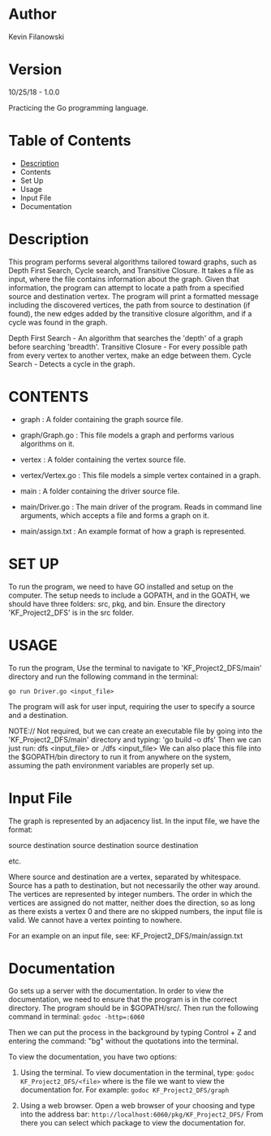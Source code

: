# Author
Kevin Filanowski

# Version
10/25/18 - 1.0.0

Practicing the Go programming language.

# Table of Contents
* [Description](#description)
* Contents
* Set Up
* Usage
* Input File
* Documentation

# Description
This program performs several algorithms tailored toward graphs, such as 
Depth First Search, Cycle search, and Transitive Closure.
It takes a file as input, where the file contains information about the graph.
Given that information, the program can attempt to locate a path from a specified
source and destination vertex. The program will print a formatted message including
the discovered vertices, the path from source to destination (if found), the new 
edges added by the transitive closure algorithm, and if a cycle was found in the graph.

Depth First Search - An algorithm that searches the 'depth' of a graph
before searching 'breadth'. 
Transitive Closure - For every possible path from every vertex to
another vertex, make an edge between them.
Cycle Search - Detects a cycle in the graph.

# CONTENTS
* graph  : A folder containing the graph source file.
* graph/Graph.go : This file models a graph and performs various
algorithms on it.

* vertex : A folder containing the vertex source file.
* vertex/Vertex.go : This file models a simple vertex contained in a graph.

* main : A folder containing the driver source file.
* main/Driver.go : The main driver of the program. Reads in command line
arguments, which accepts a file and forms a graph on it. 
* main/assign.txt : An example format of how a graph is represented.

# SET UP

To run the program, we need to have GO installed and setup on the computer.
The setup needs to include a GOPATH, and in the GOATH, we should have 
three folders: src, pkg, and bin. Ensure the directory 'KF_Project2_DFS'
is in the src folder. 


# USAGE
To run the program, Use the terminal to navigate to 'KF_Project2_DFS/main' 
directory and run the following command in the terminal:

`go run Driver.go <input_file>`

The program will ask for user input, requiring the user to specify
a source and a destination.

NOTE://
Not required, but we can create an executable file by going into the 
'KF_Project2_DFS/main' directory and typing: 'go build -o dfs' 
Then we can just run:
dfs <input_file>
or ./dfs <input_file>
We can also place this file into the $GOPATH/bin directory to run it from
anywhere on the system, assuming the path environment variables
are properly set up. 


# Input File
The graph is represented by an adjacency list. In the input file,
we have the format:

source destination
source destination
source destination

etc.

Where source and destination are a vertex, separated by whitespace.
Source has a path to destination, but not necessarily the other 
way around. The vertices are represented by integer numbers.
The order in which the vertices are assigned do not matter, neither does
the direction, so as long as there exists a vertex 0 and there are no
skipped numbers, the input file is valid. We cannot have a vertex pointing
to nowhere.

For an example on an input file, see: KF_Project2_DFS/main/assign.txt

# Documentation

Go sets up a server with the documentation. In order to view the
documentation, we need to ensure that the program is in the
correct directory. The program should be in $GOPATH/src/.
Then run the following command in terminal:
`godoc -http=:6060`

Then we can put the process in the background by typing 
Control + Z and entering the command: "bg" 
without the quotations into the terminal.

To view the documentation, you have two options:

1) Using the terminal. 
To view documentation in the terminal, type:
`godoc KF_Project2_DFS/<file>`
where <file> is the file we want to view the documentation for.
For example: `godoc KF_Project2_DFS/graph`

2) Using a web browser. 
Open a web browser of your choosing and type into the address bar:
`http://localhost:6060/pkg/KF_Project2_DFS/`
From there you can select which package to view the documentation for.

